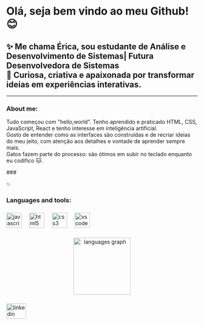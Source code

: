 <h1 align="left">Olá, seja bem vindo ao meu Github!😊</h1>

<h2>✨ Me chama Érica, sou estudante de Análise e Desenvolvimento de Sistemas| Futura Desenvolvedora de Sistemas <br>  
    🎯 Curiosa, criativa e apaixonada por transformar ideias em experiências interativas.</h2> <hr>

###

<p align="left"></p>

###

<h3 align="left">About me:</h3>

<p> Tudo começou com "hello,world". Tenho aprendido e praticado HTML, CSS, JavaScript, React e tenho interesse em inteligência artificial.<br>
Gosto de entender como as interfaces são construídas e de recriar ideias do meu jeito, com atenção aos detalhes e vontade de aprender sempre mais. <br>
 Gatos fazem parte do processo: são ótimos em subir no teclado enquanto eu codifico 🐱.
 </p>
###

<p align="left">✨ </p>

###

<h3 align="left">Languages ​​and tools:</h3>

###

<div align="left">
  <img src="https://cdn.jsdelivr.net/gh/devicons/devicon/icons/javascript/javascript-original.svg" height="40" alt="javascript logo"  />
  <img width="12" />
  <img src="https://cdn.jsdelivr.net/gh/devicons/devicon/icons/html5/html5-original.svg" height="40" alt="html5 logo"  />
  <img width="12" />
  <img src="https://cdn.jsdelivr.net/gh/devicons/devicon/icons/css3/css3-original.svg" height="40" alt="css3 logo"  />
  <img width="12" />
  <img src="https://cdn.jsdelivr.net/gh/devicons/devicon/icons/vscode/vscode-original.svg" height="40" alt="vscode logo"  />
</div>

###

<div align="center">
  <img src="https://github-readme-stats.vercel.app/api/top-langs?username=ERICAPESSOA&locale=en&hide_title=false&layout=compact&card_width=320&langs_count=5&theme=vue-dark&hide_border=false&order=2" height="150" alt="languages graph"  />
</div>

###

<div align="left">
  <a href="https://www.linkedin.com/in/erica-pessoa-de-sousa-a9b32a222?utm_source=share&utm_campaign=share_via&utm_content=profile&utm_medium=ios_app" target="_blank">
    <img src="https://raw.githubusercontent.com/maurodesouza/profile-readme-generator/master/src/assets/icons/social/linkedin/default.svg" width="52" height="40" alt="linkedin logo"  />
  </a>
</div>

###
